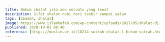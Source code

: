 ```yaml
---
title: Hukum shalat jika ada sesuatu yang lewat
description: Sifat shalat nabi dari takbir sampai salam 
tags: [ibadah, shalat]
image: https://www.islamkafah.com/wp-content/uploads/2017/05/shalat-di-depannya-tiang.jpg
published: 2020-10-01 08:40
referensi: [https://muslim.or.id/18214-sutrah-shalat-1-hukum-sutrah.html]
---
```


